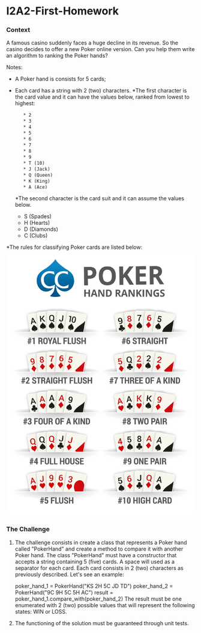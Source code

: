 # I2A2-First-Homework

### Context

A famous casino suddenly faces a huge decline in its revenue. So the casino decides to offer a new Poker online version. Can you help them write an algorithm to ranking the Poker hands?

Notes:

* A Poker hand is consists for 5 cards;
* Each card has a string with 2 (two) characters.
     *The first character is the card value and it can have the values below, ranked from lowest to highest:

         * 2
         * 3
         * 4
         * 5
         * 6
         * 7
         * 8
         * 9
         * T (10)
         * J (Jack)
         * Q (Queen)
         * K (King)
         * A (Ace)

     *The second character is the card suit and it can assume the values below.

     * S (Spades)
     * H (Hearts)
     * D (Diamonds)
     * C (Clubs)

*The rules for classifying Poker cards are listed below:
![](https://github.com/Ceviche98/I2A2-First-Homework/blob/master/poker-hand-rankings.png )

### The Challenge


1. The challenge consists in create a class that represents a Poker hand called "PokerHand" and create a method to compare it with another Poker hand. The class "PokerHand" must have a constructor that accepts a string containing 5 (five) cards. A space will used as a separator for each card. Each card consists in 2 (two) characters as previously described. Let's see an example:

     poker_hand_1 = PokerHand("KS 2H 5C JD TD")
     poker_hand_2 = PokerHand("9C 9H 5C 5H AC")
     result = poker_hand_1.compare_with(poker_hand_2)
     The result must be one enumerated with 2 (two) possible values that will represent the following states: WIN or LOSS.

2. The functioning of the solution must be guaranteed through unit tests. 